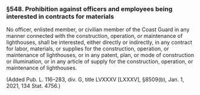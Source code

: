 ### §548. Prohibition against officers and employees being interested in contracts for materials ###

No officer, enlisted member, or civilian member of the Coast Guard in any manner connected with the construction, operation, or maintenance of lighthouses, shall be interested, either directly or indirectly, in any contract for labor, materials, or supplies for the construction, operation, or maintenance of lighthouses, or in any patent, plan, or mode of construction or illumination, or in any article of supply for the construction, operation, or maintenance of lighthouses.

(Added Pub. L. 116–283, div. G, title LVXXXV [LXXXV], §8509(b), Jan. 1, 2021, 134 Stat. 4756.)
